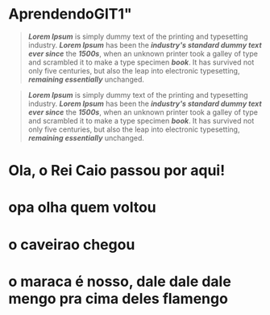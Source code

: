 # AprendendoGIT1"

>***Lorem Ipsum*** is simply dummy text of the printing and typesetting industry. ***Lorem Ipsum*** has been the ***industry's standard dummy text ever since*** the ***1500s***, when an unknown printer took a galley of type and scrambled it to make a type specimen ***book***. It has survived not only five centuries, but also the leap into electronic typesetting, ***remaining essentially*** unchanged. 




>***Lorem Ipsum*** is simply dummy text of the printing and typesetting industry. ***Lorem Ipsum*** has been the ***industry's standard dummy text ever since*** the ***1500s***, when an unknown printer took a galley of type and scrambled it to make a type specimen ***book***. It has survived not only five centuries, but also the leap into electronic typesetting, ***remaining essentially*** unchanged. 

# Ola, o Rei Caio passou por aqui!

# opa olha quem voltou

# o caveirao chegou

# o maraca é nosso, dale dale dale mengo pra cima deles flamengo